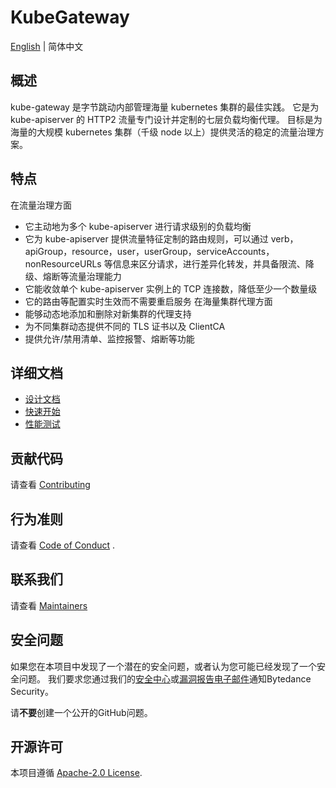 # KubeGateway

[English](README.md) | 简体中文

## 概述

kube-gateway 是字节跳动内部管理海量 kubernetes 集群的最佳实践。
它是为 kube-apiserver 的 HTTP2 流量专门设计并定制的七层负载均衡代理。
目标是为海量的大规模 kubernetes 集群（千级 node 以上）提供灵活的稳定的流量治理方案。

## 特点

在流量治理方面
-  它主动地为多个 kube-apiserver 进行请求级别的负载均衡
-  它为 kube-apiserver 提供流量特征定制的路由规则，可以通过 verb，apiGroup，resource，user，userGroup，serviceAccounts，nonResourceURLs 等信息来区分请求，进行差异化转发，并具备限流、降级、熔断等流量治理能力
-  它能收敛单个 kube-apiserver 实例上的 TCP 连接数，降低至少一个数量级
-  它的路由等配置实时生效而不需要重启服务
在海量集群代理方面
- 能够动态地添加和删除对新集群的代理支持
- 为不同集群动态提供不同的 TLS 证书以及 ClientCA
- 提供允许/禁用清单、监控报警、熔断等功能

## 详细文档
- [设计文档](docs/zh/design.md)
- [快速开始](docs/zh/quick_start.md)
- [性能测试](docs/zh/benchmark.md)

## 贡献代码

请查看 [Contributing](CONTRIBUTING.md)

## 行为准则

请查看 [Code of Conduct](CODE_OF_CONDUCT.md) .

## 联系我们
请查看 [Maintainers](MAINTAINERS.md)

## 安全问题

如果您在本项目中发现了一个潜在的安全问题，或者认为您可能已经发现了一个安全问题。
我们要求您通过我们的[安全中心](https://security.bytedance.com/src)或[漏洞报告电子邮件](sec@bytedance.com)通知Bytedance Security。

请**不要**创建一个公开的GitHub问题。

## 开源许可

本项目遵循 [Apache-2.0 License](LICENSE).
